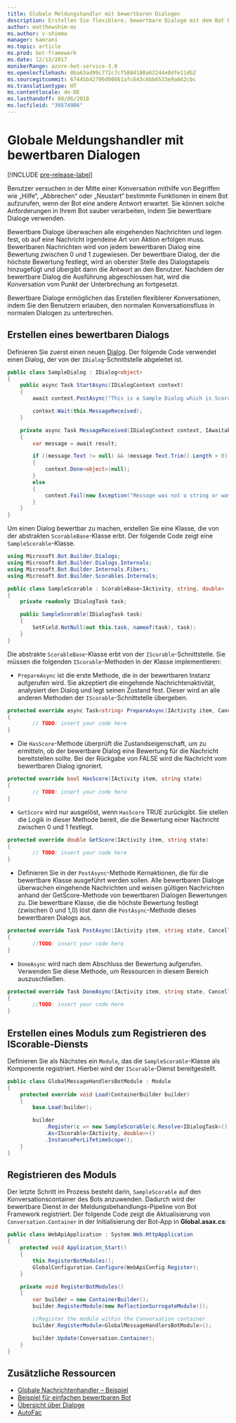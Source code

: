 ```yaml
---
title: Globale Meldungshandler mit bewertbaren Dialogen
description: Erstellen Sie flexiblere, bewertbare Dialoge mit dem Bot Builder SDK für .NET.
author: matthewshim-ms
ms.author: v-shimma
manager: kamrani
ms.topic: article
ms.prod: bot-framework
ms.date: 12/13/2017
monikerRange: azure-bot-service-3.0
ms.openlocfilehash: 8ba63ad99c772c7cf5884180a62244e0dfe11db2
ms.sourcegitcommit: 67445b42796d90661afc643c6bb6533e9a662cbc
ms.translationtype: HT
ms.contentlocale: de-DE
ms.lasthandoff: 08/06/2018
ms.locfileid: "39574906"
---
```

# <a name="global-message-handlers-using-scorables"></a>Globale Meldungshandler mit bewertbaren Dialogen

[!INCLUDE [pre-release-label](../includes/pre-release-label-v3.md)]

Benutzer versuchen in der Mitte einer Konversation mithilfe von Begriffen wie „Hilfe“, „Abbrechen“ oder „Neustart“ bestimmte Funktionen in einem Bot aufzurufen, wenn der Bot eine andere Antwort erwartet. Sie können solche Anforderungen in Ihrem Bot sauber verarbeiten, indem Sie bewertbare Dialoge verwenden.

Bewertbare Dialoge überwachen alle eingehenden Nachrichten und legen fest, ob auf eine Nachricht irgendeine Art von Aktion erfolgen muss. Bewertbaren Nachrichten wird von jedem bewertbaren Dialog eine Bewertung zwischen 0 und 1 zugewiesen. Der bewertbare Dialog, der die höchste Bewertung festlegt, wird an oberster Stelle des Dialogstapels hinzugefügt und übergibt dann die Antwort an den Benutzer. Nachdem der bewertbare Dialog die Ausführung abgeschlossen hat, wird die Konversation vom Punkt der Unterbrechung an fortgesetzt.

Bewertbare Dialoge ermöglichen das Erstellen flexiblerer Konversationen, indem Sie den Benutzern erlauben, den normalen Konversationsfluss in normalen Dialogen zu unterbrechen.

## <a name="create-a-scorable-dialog"></a>Erstellen eines bewertbaren Dialogs

Definieren Sie zuerst einen neuen [Dialog](bot-builder-dotnet-dialogs.md). Der folgende Code verwendet einen Dialog, der von der `IDialog`-Schnittstelle abgeleitet ist.

```cs
public class SampleDialog : IDialog<object>
{
    public async Task StartAsync(IDialogContext context)
    {
        await context.PostAsync("This is a Sample Dialog which is Scorable. Reply with anything to return to the prior prior dialog.");

        context.Wait(this.MessageReceived);
    }

    private async Task MessageReceived(IDialogContext context, IAwaitable<IMessageActivity> result)
    {
        var message = await result;

        if ((message.Text != null) && (message.Text.Trim().Length > 0))
        {
            context.Done<object>(null);
        }
        else
        {
            context.Fail(new Exception("Message was not a string or was an empty string."));
        }
    }
}
```
Um einen Dialog bewertbar zu machen, erstellen Sie eine Klasse, die von der abstrakten `ScorableBase`-Klasse erbt. Der folgende Code zeigt eine `SampleScorable`-Klasse.

```cs
using Microsoft.Bot.Builder.Dialogs;
using Microsoft.Bot.Builder.Dialogs.Internals;
using Microsoft.Bot.Builder.Internals.Fibers;
using Microsoft.Bot.Builder.Scorables.Internals;

public class SampleScorable : ScorableBase<IActivity, string, double>
{
    private readonly IDialogTask task;

    public SampleScorable(IDialogTask task)
    {
        SetField.NotNull(out this.task, nameof(task), task);
    }
}
```
Die abstrakte `ScorableBase`-Klasse erbt von der `IScorable`-Schnittstelle. Sie müssen die folgenden `IScorable`-Methoden in der Klasse implementieren:

- `PrepareAsync` ist die erste Methode, die in der bewertbaren Instanz aufgerufen wird. Sie akzeptiert die eingehende Nachrichtenaktivität, analysiert den Dialog und legt seinen Zustand fest. Dieser wird an alle anderen Methoden der `IScorable`-Schnittstelle übergeben.

```cs
protected override async Task<string> PrepareAsync(IActivity item, CancellationToken token)
{
        // TODO: insert your code here
}
```

- Die `HasScore`-Methode überprüft die Zustandseigenschaft, um zu ermitteln, ob der bewertbare Dialog eine Bewertung für die Nachricht bereitstellen sollte. Bei der Rückgabe von FALSE wird die Nachricht vom bewertbaren Dialog ignoriert.

```cs
protected override bool HasScore(IActivity item, string state)
{
        // TODO: insert your code here
}
```

- `GetScore` wird nur ausgelöst, wenn `HasScore` TRUE zurückgibt. Sie stellen die Logik in dieser Methode bereit, die die Bewertung einer Nachricht zwischen 0 und 1 festlegt.

```cs
protected override double GetScore(IActivity item, string state)
{
        // TODO: insert your code here
}
```
- Definieren Sie in der `PostAsync`-Methode Kernaktionen, die für die bewertbare Klasse ausgeführt werden sollen. Alle bewertbaren Dialoge überwachen eingehende Nachrichten und weisen gültigen Nachrichten anhand der GetScore-Methode von bewertbaren Dialogen Bewertungen zu. Die bewertbare Klasse, die die höchste Bewertung festlegt (zwischen 0 und 1,0) löst dann die `PostAsync`-Methode dieses bewertbaren Dialogs aus.

```cs
protected override Task PostAsync(IActivity item, string state, CancellationToken token)
{
        //TODO: insert your code here
}
```

- `DoneAsync` wird nach dem Abschluss der Bewertung aufgerufen. Verwenden Sie diese Methode, um Ressourcen in diesem Bereich auszuschließen.

```cs
protected override Task DoneAsync(IActivity item, string state, CancellationToken token)
{
        //TODO: insert your code here
}
```

## <a name="create-a-module-to-register-the-iscorable-service"></a>Erstellen eines Moduls zum Registrieren des IScorable-Diensts

Definieren Sie als Nächstes ein `Module`, das die `SampleScorable`-Klasse als Komponente registriert. Hierbei wird der `IScorable`-Dienst bereitgestellt.

```cs
public class GlobalMessageHandlersBotModule : Module
{
    protected override void Load(ContainerBuilder builder)
    {
        base.Load(builder);

        builder
            .Register(c => new SampleScorable(c.Resolve<IDialogTask>()))
            .As<IScorable<IActivity, double>>()
            .InstancePerLifetimeScope();
    }
}
```
## <a name="register-the-module"></a>Registrieren des Moduls  

Der letzte Schritt im Prozess besteht darin, `SampleScorable` auf den Konversationscontainer des Bots anzuwenden. Dadurch wird der bewertbare Dienst in der Meldungsbehandlungs-Pipeline von Bot Framework registriert. Der folgende Code zeigt die Aktualisierung von `Conversation.Container` in der Initialisierung der Bot-App in **Global.asax.cs**:

```cs
public class WebApiApplication : System.Web.HttpApplication
{
    protected void Application_Start()
    {
        this.RegisterBotModules();
        GlobalConfiguration.Configure(WebApiConfig.Register);
    }

    private void RegisterBotModules()
    {
        var builder = new ContainerBuilder();
        builder.RegisterModule(new ReflectionSurrogateModule());

        //Register the module within the Conversation container
        builder.RegisterModule<GlobalMessageHandlersBotModule>();

        builder.Update(Conversation.Container);
    }
}
```

## <a name="additional-resources"></a>Zusätzliche Ressourcen
* [Globale Nachrichtenhandler – Beispiel](https://github.com/Microsoft/BotBuilder-Samples/tree/master/CSharp/core-GlobalMessageHandlers)
* [Beispiel für einfachen bewertbaren Bot](https://github.com/Microsoft/BotFramework-Samples/tree/master/blog-samples/CSharp/ScorableBotSample)
* [Übersicht über Dialoge](bot-builder-dotnet-dialogs.md)
* [AutoFac](https://autofac.org/)
